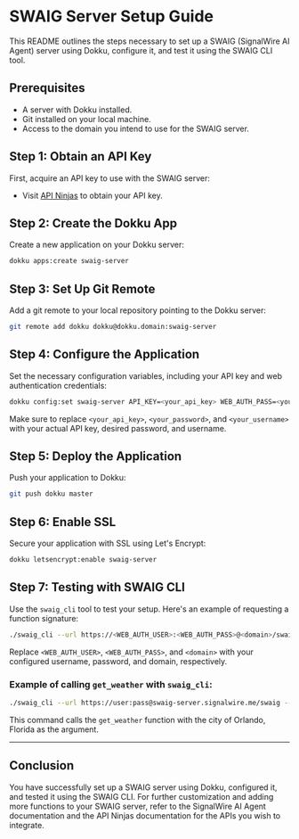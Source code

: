 # SWAIG Server Setup Guide

This README outlines the steps necessary to set up a SWAIG (SignalWire AI Agent) server using Dokku, configure it, and test it using the SWAIG CLI tool. 

## Prerequisites

- A server with Dokku installed.
- Git installed on your local machine.
- Access to the domain you intend to use for the SWAIG server.

## Step 1: Obtain an API Key

First, acquire an API key to use with the SWAIG server:

- Visit [API Ninjas](https://api-ninjas.com/) to obtain your API key.

## Step 2: Create the Dokku App

Create a new application on your Dokku server:

```sh
dokku apps:create swaig-server
```

## Step 3: Set Up Git Remote

Add a git remote to your local repository pointing to the Dokku server:

```sh
git remote add dokku dokku@dokku.domain:swaig-server
```

## Step 4: Configure the Application

Set the necessary configuration variables, including your API key and web authentication credentials:

```sh
dokku config:set swaig-server API_KEY=<your_api_key> WEB_AUTH_PASS=<your_password> WEB_AUTH_USER=<your_username>
```

Make sure to replace `<your_api_key>`, `<your_password>`, and `<your_username>` with your actual API key, desired password, and username.

## Step 5: Deploy the Application

Push your application to Dokku:

```sh
git push dokku master
```

## Step 6: Enable SSL

Secure your application with SSL using Let's Encrypt:

```sh
dokku letsencrypt:enable swaig-server
```

## Step 7: Testing with SWAIG CLI

Use the `swaig_cli` tool to test your setup. Here's an example of requesting a function signature:

```sh
./swaig_cli --url https://<WEB_AUTH_USER>:<WEB_AUTH_PASS>@<domain>/swaig --get-signature
```

Replace `<WEB_AUTH_USER>`, `<WEB_AUTH_PASS>`, and `<domain>` with your configured username, password, and domain, respectively.

### Example of calling `get_weather` with `swaig_cli`:

```sh
./swaig_cli --url https://user:pass@swaig-server.signalwire.me/swaig --functions get_weather --arguments '{"city":"Orlando","state":"Florida"}'
```

This command calls the `get_weather` function with the city of Orlando, Florida as the argument.

---

## Conclusion

You have successfully set up a SWAIG server using Dokku, configured it, and tested it using the SWAIG CLI. For further customization and adding more functions to your SWAIG server, refer to the SignalWire AI Agent documentation and the API Ninjas documentation for the APIs you wish to integrate.